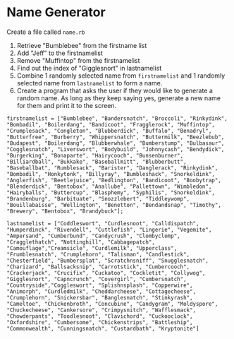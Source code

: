  # Name Generator

Create a file called `name.rb`

1. Retrieve "Bumblebee" from the firstname list
2. Add "Jeff" to the firstnamelist
3. Remove "Muffintop" from the firstnamelist
4. Find out the index of "Gigglesnort" in lastnamelist
5. Combine 1 randomly selected name from `firstnamelist` and 1 randomly selected name from `lastnamelist` to form a name.
6. Create a program that asks the user if they would like to generate a random name. As long as they keep saying yes, generate a new name for them and print it to the screen.

```
firstnamelist = ["Bumblebee", "Bandersnatch", "Broccoli", "Rinkydink", "Bombadil", "Boilerdang", "Bandicoot", "Fragglerock", "Muffintop", "Crumplesack", "Congleton", "Blubberdick", "Buffalo", "Benadryl", "Butterfree", "Burberry", "Whippersnatch", "Buttermilk", "Beezlebub", "Budapest", "Boilerdang", "Blubberwhale", "Bumberstump", "Bulbasaur", "Cogglesnatch", "Liverswort", "Bodybuild", "Johnnycash", "Bendydick", "Burgerking", "Bonaparte", "Hairycooch", "Bunsenburner", "Billiardball", "Bukkake", "Baseballmitt", "Blubberbutt", "Baseballbat", "Rumblesack", "Barister", "Danglerack", "Rinkydink", "Bombadil", "Honkytonk", "Billyray", "Bumbleshack", "Snorkeldink", "Anglerfish", "Beetlejuice", "Bedlington", "Bandicoot", "Boobytrap", "Blenderdick", "Bentobox", "Anallube", "Pallettown", "Wimbledon", "Hairyballs", "Buttercup", "Blasphemy", "Syphilis", "Snorkeldink", "Brandenburg", "Barbituate", "Snozzlebert", "Tiddleywomp", "Bouillabaisse", "Wellington", "Benetton", "Bendandsnap", "Timothy", "Brewery", "Bentobox", "Brandybuck"];

lastnamelist = ["Coddleswort", "Curdlesnoot", "Calldispatch", "Humperdinck", "Rivendell", "Cuttlefish", "Lingerie", "Vegemite", "Ampersand", "Cumberbund", "Candycrush", "Clombyclomp", "Cragglethatch", "Nottinghill", "Cabbagepatch", "Camouflage","Creamsicle", "Curdlemilk", "Upperclass", "Frumblesnatch", "Crumplehorn", "Talisman", "Candlestick", "Chesterfield", "Bumbersplat", "Scratchnsniff", "Snugglesnatch", "Charizard", "Ballsacksnip", "Carrotstick", "Cumbercooch", "Crackerjack", "Crucifix", "Cuckatoo", "Cockletit", "Collywog", "Gigglesnort", "Capncrunch", "Covergirl", "Cumbersnatch", "Countryside","Coggleswort", "Splishnsplash", "Copperwire", "Animorph", "Curdledmilk", "Cheddarcheese", "Cottagecheese", "Crumplehorn", "Snickersbar", "Banglesnatch", "Stinkyrash", "Cameltoe", "Chickenbroth", "Concubine", "Candygram", "Moldyspore", "Chuckecheese", "Cankersore", "Crimpysnitch", "Wafflesmack", "Chowderpants", "Toodlesnoot", "Clavichord", "Cuckooclock", "Oxfordshire", "Cumbersome", "Chickenstrips", "Battleship", "Commonwealth", "Cunningsnatch", "Custardbath", "Kryptonite"]
```